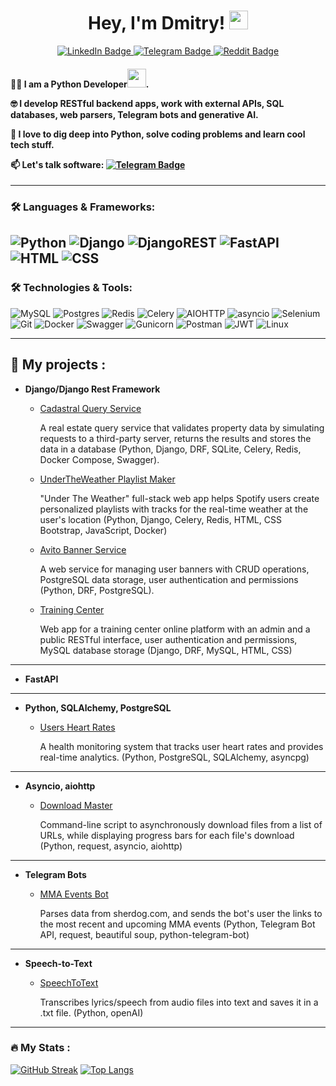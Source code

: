 <div id="greetings" align="center">
<h1>
  Hey, I'm Dmitry! 
  <img src="https://media.giphy.com/media/hvRJCLFzcasrR4ia7z/giphy.gif" width="30px"/>
</h1>
</div>
<div id="badges" align="center">
  <a href="https://www.linkedin.com/in/dmitry-alekseev-py/">
  <img src="https://img.shields.io/badge/LinkedIn-blue?style=for-the-badge&logo=linkedin&logoColor=white" alt="LinkedIn Badge"/>
  </a>
  <a href="https://t.me/aldmikon27/">
  <img src="https://img.shields.io/badge/Telegram-blue?style=for-the-badge&logo=telegram&logoColor=white" alt="Telegram Badge"/>
  </a>
  <a href="https://www.reddit.com/user/DimaChengdu/">
  <img src="https://img.shields.io/badge/Reddit-red?style=for-the-badge&logo=reddit&logoColor=white" alt="Reddit Badge"/>
  </a>
</div>
<div id="profile views" align="center">
<img src="https://komarev.com/ghpvc/?username=Baobear520&style=flat-square&color=blue" alt=""/>
</div>
<h4>
  
 :man_technologist: I am a Python Developer<img src="https://media.giphy.com/media/WUlplcMpOCEmTGBtBW/giphy.gif" width="30">.

 :nerd_face: I develop RESTful backend apps, work with external APIs, SQL databases, web parsers, Telegram bots and generative AI.
  
 :telescope: I love to dig deep into Python, solve coding problems and learn cool tech stuff.
  
 :mailbox: Let's talk software: [![Telegram Badge](https://img.shields.io/badge/-admitry27-blue?style=flat&logo=Telegram&logoColor=white)](https://t.me/aldmikon27/)

</h4>

---

### :hammer_and_wrench: Languages & Frameworks:

![Python](https://img.shields.io/badge/Python-316192?style=for-the-badge&logo=python&logoColor=yellow)
![[Django](https://skillicons.dev/icons?i=django)](https://img.shields.io/badge/Django-092E20?style=for-the-badge&logo=django&logoColor=green)
![DjangoREST](https://img.shields.io/badge/DJANGO-REST-ff1709?style=for-the-badge&logo=django&logoColor=white&color=ff1709&labelColor=gray)
![FastAPI](	https://img.shields.io/badge/fastapi-109989?style=for-the-badge&logo=FASTAPI&logoColor=white)
![[HTML](https://skillicons.dev/icons?i=html)](https://img.shields.io/badge/HTML5-E34F26?style=for-the-badge&logo=html5&logoColor=white)
![CSS](https://img.shields.io/badge/css-%231572B6.svg?style=for-the-badge&logo=css3&logoColor=white)
---
### :hammer_and_wrench: Technologies & Tools:


![MySQL](https://img.shields.io/badge/mysql-4479A1.svg?style=for-the-badge&logo=mysql&logoColor=white)
![Postgres](https://img.shields.io/badge/postgres-%23316192.svg?style=for-the-badge&logo=postgresql&logoColor=white)
![Redis](https://img.shields.io/badge/redis-%23DD0031.svg?style=for-the-badge&logo=redis&logoColor=white)
![Celery](https://img.shields.io/badge/celery-%23a9cc54.svg?style=for-the-badge&logo=celery&logoColor=ddf4a4)
![AIOHTTP](https://img.shields.io/badge/aiohttp-%232C5bb4.svg?style=for-the-badge&logo=aiohttp&logoColor=white)
![asyncio](https://img.shields.io/badge/asyncio-%232C5bb4.svg?style=for-the-badge&logo=asyncio&logoColor=white)
![Selenium](https://img.shields.io/badge/-selenium-%43B02A?style=for-the-badge&logo=selenium&logoColor=white)
![Git](https://img.shields.io/badge/git-%23F05033.svg?style=for-the-badge&logo=git&logoColor=white)
![Docker](https://img.shields.io/badge/Docker-316192?style=for-the-badge&logo=docker&logoColor=white)
![Swagger](https://img.shields.io/badge/Swagger-85EA2D?style=for-the-badge&logo=Swagger&logoColor=white)
![Gunicorn](https://img.shields.io/badge/gunicorn-%298729.svg?style=for-the-badge&logo=gunicorn&logoColor=white)
![Postman](https://img.shields.io/badge/Postman-FF6C37?style=for-the-badge&logo=postman&logoColor=white)
![JWT](https://img.shields.io/badge/JWT-black?style=for-the-badge&logo=JSON%20web%20tokens)
![Linux](https://img.shields.io/badge/Linux-FCC624?style=for-the-badge&logo=linux&logoColor=black)

---
:briefcase: My projects :
---

- **Django/Django Rest Framework**
  - [Cadastral Query Service](https://github.com/Baobear520/Cadastral_Query_Service)

    A real estate query service that validates property data by simulating requests to a third-party server, returns the results and stores the data in a database (Python, Django, DRF, SQLite, Celery, Redis, Docker Compose, Swagger).
  - [UnderTheWeather Playlist Maker](https://github.com/Baobear520/UnderTheWeatherPlaylistMaker)

    "Under The Weather" full-stack web app helps Spotify users create personalized playlists with tracks for the real-time weather at the user's location (Python, Django, Celery, Redis, HTML, CSS Bootstrap, JavaScript, Docker)
  - [Avito Banner Service](https://github.com/Baobear520/Avito-backend-trainee-assignment-2024)

    A web service for managing user banners with CRUD operations, PostgreSQL data storage, user authentication and permissions (Python, DRF, PostgreSQL).

  - [Training Center](https://github.com/Baobear520/TrainingCenter)

    Web app for a training center online platform with an admin and a public RESTful interface, user authentication and permissions, MySQL database storage (Django, DRF, MySQL, HTML, CSS)
  
---

- **FastAPI**
  

---

- **Python, SQLAlchemy, PostgreSQL**
  - [Users Heart Rates](https://github.com/Baobear520/Users_heart_rates)
    
    A health monitoring system that tracks user heart rates and provides real-time analytics. 
(Python, PostgreSQL, SQLAlchemy, asyncpg)

---

- **Asyncio, aiohttp**
  - [Download Master](https://github.com/Baobear520/DownloadMaster)

    Command-line script to asynchronously download files from a list of URLs, while displaying progress bars for each file's download (Python, request, asyncio, aiohttp)
    
---

- **Telegram Bots**
  - [MMA Events Bot](https://github.com/Baobear520/mma_events_bot)

    Parses data from sherdog.com, and sends the bot's user the links to the most recent and upcoming MMA events (Python, Telegram Bot API, request, beautiful soup, python-telegram-bot)

---

- **Speech-to-Text**
  - [SpeechToText](https://github.com/Baobear520/SpeechToText)
 
    Transcribes lyrics/speech from audio files into text and saves it in a .txt file. (Python, openAI)
    
---
### :fire: My Stats :
[![GitHub Streak](https://streak-stats.demolab.com?user=baobear520&theme=transparent&hide_border=true&mode=weekly&fire=FF2222&dates=2C68F6&currStreakLabel=2C68F6&currStreakNum=2C68F6)](https://git.io/streak-stats)
[![Top Langs](https://github-readme-stats.vercel.app/api/top-langs/?username=baobear520&layout=compact)](https://github.com/anuraghazra/github-readme-stats)
